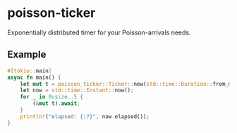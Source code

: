 # poisson-ticker

Exponentially distributed timer for your Poisson-arrivals needs.

## Example
```rust
#[tokio::main]
async fn main() {
    let mut t = poisson_ticker::Ticker::new(std::time::Duration::from_millis(10));
    let now = std::time::Instant::now();
    for _ in 0usize..5 {
        (&mut t).await;
    }
    println!("elapsed: {:?}", now.elapsed());
}
```
